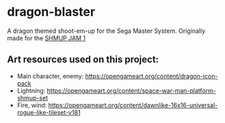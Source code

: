 # dragon-blaster
A dragon themed shoot-em-up for the Sega Master System. Originally made for the [SHMUP JAM 1](https://itch.io/jam/shmup-jam-1-dragons)

## Art resources used on this project:

* Main character, enemy: https://opengameart.org/content/dragon-icon-pack
* Lightning: https://opengameart.org/content/space-war-man-platform-shmup-set
* Fire, wind: https://opengameart.org/content/dawnlike-16x16-universal-rogue-like-tileset-v181
